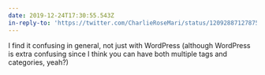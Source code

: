 ```yaml
---
date: 2019-12-24T17:30:55.543Z
in-reply-to: 'https://twitter.com/CharlieRoseMari/status/1209288712787550208?s=19'
---
```


I find it confusing in general, not just with WordPress (although WordPress is extra confusing since I think you can have both multiple tags and categories, yeah?)
